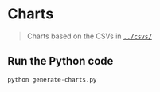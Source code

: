# Charts

> Charts based on the CSVs in [`../csvs/`](../csvs/)

## Run the Python code

```python
python generate-charts.py
```
